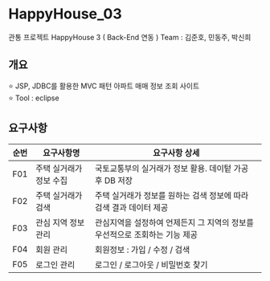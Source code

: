 # HappyHouse_03
관통 프로젝트 HappyHouse 3 ( Back-End 연동 )
Team : 김준호, 민동주, 박신희

## 개요 
⭐ JSP, JDBC를 활용한 MVC 패턴 아파트 매매 정보 조회 사이트 <br>
⭐ Tool : eclipse

## 요구사항
|순번|요구사항명|요구사항 상세|
|------|---|---|
|F01|주택 실거래가 정보 수집|국토교통부의 실거래가 정보 활용. 데이텉 가공 후 DB 저장|
|F02|주택 실거래가 검색|주택 실거래가 정보를 원하는 검색 정보에 따라 검색 결과 데이터 제공|
|F03|관심 지역 정보 관리|관심지역을 설정하여 언제든지 그 지역의 정보를 우선적으로 조회하는 기능 제공|
|F04|회원 관리|회원정보 : 가입 / 수정 / 검색
|F05|로그인 관리|로그인 / 로그아웃 / 비밀번호 찾기
